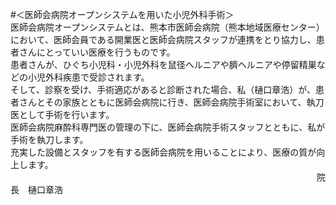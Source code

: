 #＜医師会病院オープンシステムを用いた小児外科手術＞  
医師会病院オープンシステムとは、熊本市医師会病院（熊本地域医療センター）において、医師会員である開業医と医師会病院スタッフが連携をとり協力し、患者さんにとっていい医療を行うものです。  
患者さんが、ひぐち小児科・小児外科を鼠径ヘルニアや臍ヘルニアや停留精巣などの小児外科疾患で受診されます。  
そして、診察を受け、手術適応があると診断された場合、私（樋口章浩）が、患者さんとその家族とともに医師会病院に行き、医師会病院手術室において、執刀医として手術を行います。  
医師会病院麻酔科専門医の管理の下に、医師会病院手術スタッフとともに、私が手術を執刀します。  
充実した設備とスタッフを有する医師会病院を用いることにより、医療の質が向上します。  
　　　　　　　　　　　　　　　　　　　　　　　　　　　　　　　　　　　院長　樋口章浩  
